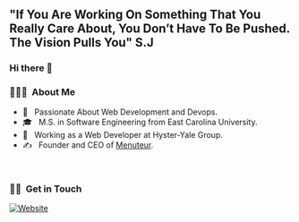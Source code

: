 ##  "If You Are Working On Something That You Really Care About, You Don’t Have To Be Pushed. The Vision Pulls You" S.J



### Hi there 👋

<h3> 👨🏻‍💻 &nbsp;About Me </h3>

- 🤔 &nbsp; Passionate About Web Development and Devops.
- 🎓 &nbsp; M.S. in Software Engineering from East Carolina University.
- 💼 &nbsp; Working as a Web Developer at Hyster-Yale Group.
- ✍️ &nbsp; Founder and CEO of <a href="https://www.menuteur.com/">Menuteur</a>.

<br/>

<h3> 🤝🏻 &nbsp;Get in Touch </h3>

<p >
<a href="https://salarhoushvand.github.io/myresume/"><img alt="Website" src="https://img.shields.io/badge/Website-blue?style=flat-square&logo=google-chrome"></a>
</p>
